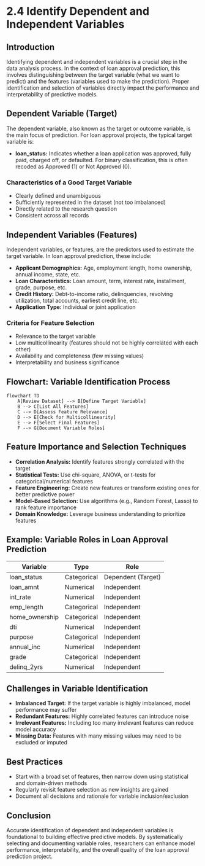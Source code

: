 # 2.4 Identify Dependent and Independent Variables

## Introduction

Identifying dependent and independent variables is a crucial step in the data analysis process. In the context of loan approval prediction, this involves distinguishing between the target variable (what we want to predict) and the features (variables used to make the prediction). Proper identification and selection of variables directly impact the performance and interpretability of predictive models.

## Dependent Variable (Target)

The dependent variable, also known as the target or outcome variable, is the main focus of prediction. For loan approval projects, the typical target variable is:

- **loan_status:** Indicates whether a loan application was approved, fully paid, charged off, or defaulted. For binary classification, this is often recoded as Approved (1) or Not Approved (0).

### Characteristics of a Good Target Variable
- Clearly defined and unambiguous
- Sufficiently represented in the dataset (not too imbalanced)
- Directly related to the research question
- Consistent across all records

## Independent Variables (Features)

Independent variables, or features, are the predictors used to estimate the target variable. In loan approval prediction, these include:

- **Applicant Demographics:** Age, employment length, home ownership, annual income, state, etc.
- **Loan Characteristics:** Loan amount, term, interest rate, installment, grade, purpose, etc.
- **Credit History:** Debt-to-income ratio, delinquencies, revolving utilization, total accounts, earliest credit line, etc.
- **Application Type:** Individual or joint application

### Criteria for Feature Selection
- Relevance to the target variable
- Low multicollinearity (features should not be highly correlated with each other)
- Availability and completeness (few missing values)
- Interpretability and business significance

## Flowchart: Variable Identification Process

```mermaid
flowchart TD
    A[Review Dataset] --> B[Define Target Variable]
    B --> C[List All Features]
    C --> D[Assess Feature Relevance]
    D --> E[Check for Multicollinearity]
    E --> F[Select Final Features]
    F --> G[Document Variable Roles]
```

## Feature Importance and Selection Techniques

- **Correlation Analysis:** Identify features strongly correlated with the target
- **Statistical Tests:** Use chi-square, ANOVA, or t-tests for categorical/numerical features
- **Feature Engineering:** Create new features or transform existing ones for better predictive power
- **Model-Based Selection:** Use algorithms (e.g., Random Forest, Lasso) to rank feature importance
- **Domain Knowledge:** Leverage business understanding to prioritize features

## Example: Variable Roles in Loan Approval Prediction

| Variable         | Type         | Role                |
|------------------|--------------|---------------------|
| loan_status      | Categorical  | Dependent (Target)  |
| loan_amnt        | Numerical    | Independent         |
| int_rate         | Numerical    | Independent         |
| emp_length       | Categorical  | Independent         |
| home_ownership   | Categorical  | Independent         |
| dti              | Numerical    | Independent         |
| purpose          | Categorical  | Independent         |
| annual_inc       | Numerical    | Independent         |
| grade            | Categorical  | Independent         |
| delinq_2yrs      | Numerical    | Independent         |

## Challenges in Variable Identification

- **Imbalanced Target:** If the target variable is highly imbalanced, model performance may suffer
- **Redundant Features:** Highly correlated features can introduce noise
- **Irrelevant Features:** Including too many irrelevant features can reduce model accuracy
- **Missing Data:** Features with many missing values may need to be excluded or imputed

## Best Practices

- Start with a broad set of features, then narrow down using statistical and domain-driven methods
- Regularly revisit feature selection as new insights are gained
- Document all decisions and rationale for variable inclusion/exclusion

## Conclusion

Accurate identification of dependent and independent variables is foundational to building effective predictive models. By systematically selecting and documenting variable roles, researchers can enhance model performance, interpretability, and the overall quality of the loan approval prediction project.
